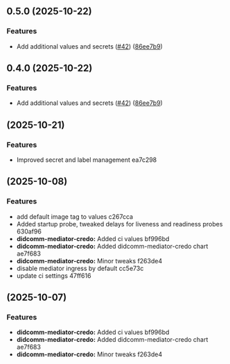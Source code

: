 ## 0.5.0 (2025-10-22)

### Features

* Add additional values and secrets ([#42](https://github.com/i5okie/owf-helm-charts/issues/42)) ([86ee7b9](https://github.com/i5okie/owf-helm-charts/commit/86ee7b946462389652141c57f69401d462d1226a))
## 0.4.0 (2025-10-22)

### Features

* Add additional values and secrets ([#42](https://github.com/i5okie/owf-helm-charts/issues/42)) ([86ee7b9](https://github.com/i5okie/owf-helm-charts/commit/86ee7b946462389652141c57f69401d462d1226a))
##  (2025-10-21)

### Features

* Improved secret and label management ea7c298

##  (2025-10-08)

### Features

* add default image tag to values c267cca
* Added startup probe, tweaked delays for liveness and readiness probes 630af96
* **didcomm-mediator-credo:** Added ci values bf996bd
* **didcomm-mediator-credo:** Added didcomm-mediator-credo chart ae7f683
* **didcomm-mediator-credo:** Minor tweaks f263de4
* disable mediator ingress by default cc5e73c
* update ci settings 47ff616

##  (2025-10-07)

### Features

* **didcomm-mediator-credo:** Added ci values bf996bd
* **didcomm-mediator-credo:** Added didcomm-mediator-credo chart ae7f683
* **didcomm-mediator-credo:** Minor tweaks f263de4
